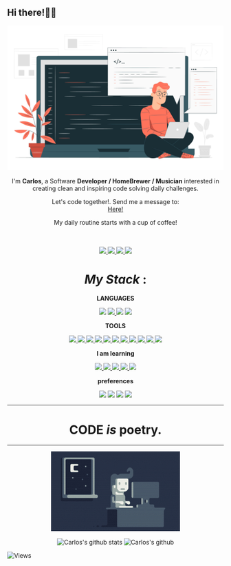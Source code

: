 
## Hi there!✌🏻 

![bottom **Code**](resources/4498903.jpg)


<div align='center'>
  <p>I'm <strong>Carlos</strong>, a Software <b>Developer / HomeBrewer / Musician</b> interested in creating clean and inspiring code solving daily challenges.</p>
  <p>Let's code together!. Send me a message to: <br> <a href="mailto:hello@carlosrobles.tech">Here!</a></p>
  <p>My daily routine starts with a cup of coffee!</p>

</div>

<br>

<div align='center'>

</div>

<br>

<div align='center'>
  <a href='http://www.carlosrobles.tech' target='_blank' rel='noopener' rel='noreferrer'>
    <img src='https://img.shields.io/static/v1?label=Website&message=carlosrobles.tech&color=black&style=flat-square&logo=google-chrome' />
  </a>
  <a href='https://www.linkedin.com/in/carlos-ssh' target='_blank' rel='noopener' rel='noreferrer'>
    <img src='https://img.shields.io/static/v1?label=LinkedIn&message=CarlosFlores&color=black&style=flat-square&logo=linkedin' />
  </a>
  <a href='https://www.hackerrank.com/carlos_anezeh' target='_blank' rel='noopener' rel='noreferrer'>
    <img src='https://img.shields.io/static/v1?label=Hackerrank&message=CharlyBrew&color=black&style=flat-square&logo=hackerrank' />
  </a>
  <a href='https://instagram.com/_aom.r' target='_blank' rel='noopener' rel='noreferrer'>
    <img src='https://img.shields.io/static/v1?label=Instagram&message=Carlos&color=black&style=flat-square&logo=instagram' />
  </a>

</div>



<div align='center'>

# *My Stack* **:**

 **LANGUAGES**

</div>

<div align='center'>
   
  <img src='https://img.shields.io/static/v1?label=&message=RUBY&style=flat-square&logo=ruby&logoColor=red&color=black' />

  <a href='https://developer.mozilla.org/en-US/docs/Web/JavaScript' target='_blank' rel='noopener' rel='noreferrer'>
  <img src='https://img.shields.io/static/v1?label=&message=javascript&style=flat-square&logo=javascript&logoColor=grey&color=black' />
  </a>

  <img src='https://img.shields.io/static/v1?label=&message=SQL&style=flat-square&logo=database&logoColor=239120&color=black' />

  <a href='https://www.gnu.org/software/bash/' target='_blank' rel='noopener' rel='noreferrer'>
    <img src='https://img.shields.io/static/v1?label=&message=%23%21%2Fbin%2Fbash&logoColor=4eaa25&style=flat-square&logo=gnu&color=black' />
  </a>



</div>

<div align='center'>

 **TOOLS**

</div>

<div align='center'>

  <a href='https://git-scm.com' target='_blank' rel='noopener' rel='noreferrer'>
    <img src='https://img.shields.io/static/v1?label=&message=git&style=flat-square&logo=git&logoColor=f05032&color=black' />
  </a>

  <a href='https://rubyonrails.org/' target='_blank' rel='noopener' rel='noreferrer'>
    <img src='https://img.shields.io/badge/-Ruby--on--rails-000000?style=flat-square&logo=Ruby-on-rails&logoColor=red' />
  </a>
  <a href='https://aws.com/' target='_blank' rel='noopener' rel='noreferrer'>
    <img src='https://img.shields.io/static/v1?label=&message=AWS&style=flat-square&logo=amazon&color=black' />
  </a>
  <a href='https://getbootstrap.com/' target='_blank' rel='noopener' rel='noreferrer'>
    <img src='https://img.shields.io/static/v1?label=&message=Bootstrap&style=flat-square&logo=bootstrap&logoColor=563d7c&color=black' />
  </a>
  <a href='https://wordpress.org/' target='_blank' rel='noopener' rel='noreferrer'>
    <img src='https://img.shields.io/static/v1?label=&message=WordPress&style=flat-square&logo=wordpress&logoColor=21759b&color=black' />
  </a>
  <a href='https://sass-lang.com/' target='_blank' rel='noopener' rel='noreferrer'>
    <img src='https://img.shields.io/badge/sass-000000?style=flat-square&logo=sass&logoColor=purple' />
  </a>
  <a href='https://www.vim.org/' target='_blank' rel='noopener' rel='noreferrer'>
    <img src='https://img.shields.io/badge/vim-000000?style=flat-square&logo=vim&logoColor=green' />
  </a>
  <a href='https://www.postman.com/' target='_blank' rel='noopener' rel='noreferrer'>
    <img src='https://img.shields.io/static/v1?label=&message=postman&style=flat-square&logo=postman&logoColor=orange&color=black' />
  </a>
  <a href='https://www.nginx.com/' target='_blank' rel='noopener' rel='noreferrer'>
    <img src='https://img.shields.io/static/v1?label=&message=Nginx&style=flat-square&logo=nginx&logoColor=269539&color=black' />
  </a>
  <a href='https://angular.io/' target='_blank' rel='noopener' rel='noreferrer'>
    <img src='https://img.shields.io/badge/Angular-000000?style=flat-square&logo=angular&logoColor=red' />
  </a>
  <a href='https://id.heroku.com/login' target='_blank' rel='noopener' rel='noreferrer'>
    <img src='https://img.shields.io/static/v1?label=&message=Heroku&style=flat-square&logo=heroku&logoColor=fb89c8&color=black' />
  </a>
</div>

<div align='center'>

**I am learning**

</div>

<div align='center'>

  <a href='https://nodejs.org/' target='_blank' rel='noopener' rel='noreferrer'>
    <img src='https://img.shields.io/static/v1?label=&message=Node.js&style=flat-square&logo=node.js&logoColor=green&color=black' />
  </a>
  <a href='https://www.docker.com/' target='_blank' rel='noopener' rel='noreferrer'>
    <img src='https://img.shields.io/static/v1?label=&message=Docker&style=flat-square&logo=docker&logoColor=2496ed&color=black' />
  </a>
  <a href='https://reactjs.org/' target='_blank' rel='noopener' rel='noreferrer'>
    <img src='https://img.shields.io/static/v1?label=&message=React.js&style=flat-square&logo=react&logoColor=61dafb&color=black' />
  </a>
  <a href='https://www.geeksforgeeks.org/functional-programming-paradigm/#:~:text=Functional%20programming%20is%20a%20programming,is%20%E2%80%9Chow%20to%20solve%E2%80%9D.' target='_blank' rel='noopener' rel='noreferrer'>
    <img src='https://img.shields.io/static/v1?label=&message=Functional%20Programming&style=flat-square&logo=clojure&logoColor=478cbf&color=black' />
  </a>
  <img src='https://img.shields.io/static/v1?label=&message=API%27s&style=flat-square&logo=building&logoColor=green&color=black' />
</div>

<div align='center'>

**preferences**

</div>

<div align='center'>

  <img src='https://img.shields.io/static/v1?label=OS&message=MacOS&color=black&style=flat-square&logo=apple' />
  <img src='https://img.shields.io/static/v1?label=Editor&message=Atom&color=black&style=flat-square&logo=atom' />
  <img src='https://img.shields.io/static/v1?label=Language&message=Ruby&color=black&style=flat-square&logo=Ruby&logoColor=red' />
  <img src='https://img.shields.io/static/v1?label=Language&message=JS&color=black&style=flat-square&logo=javascript' />

</div>

<div align='center'>

<hr>

# **CODE** *is* **poetry**.

</div>

<hr>

<div align='center'>

![bottom doodle](resources/me.gif)

![Carlos's github stats](https://github-readme-stats.vercel.app/api?username=carlos-ssh&show_icons=true&theme=radical)
![Carlos's github](https://github-readme-stats.vercel.app/api/top-langs/?username=carlos-ssh&layout=compact&theme=tokyonight)

</div>


![Views](https://komarev.com/ghpvc/?username=carlos-ssh)


